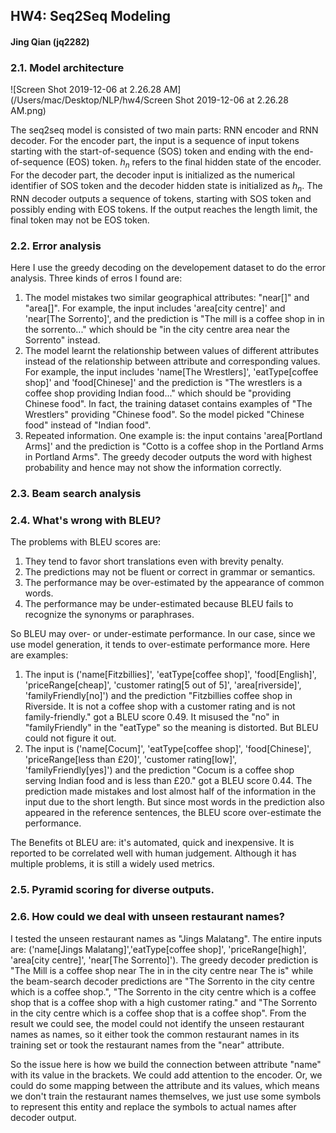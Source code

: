 ## HW4: Seq2Seq Modeling

#### Jing Qian (jq2282)

### 2.1. Model architecture

![Screen Shot 2019-12-06 at 2.26.28 AM](/Users/mac/Desktop/NLP/hw4/Screen Shot 2019-12-06 at 2.26.28 AM.png)

The seq2seq model is consisted of two main parts: RNN encoder and RNN decoder. For the encoder part, the input is a sequence of input tokens starting with the start-of-sequence (SOS) token and ending with the end-of-sequence (EOS) token. $h_n$ refers to the final hidden state of the encoder. For the decoder part, the decoder input is initialized as the numerical identifier of SOS token and the decoder hidden state is initialized as $h_n$. The RNN decoder outputs a sequence of tokens, starting with SOS token and possibly ending with EOS tokens. If the output reaches the length limit, the final token may not be EOS token.



### 2.2. Error analysis

Here I use the greedy decoding on the developement dataset to do the error analysis. Three kinds of erros I found are:

1. The model mistakes two similar geographical attributes: "near[]" and "area[]". For example, the input includes 'area[city centre]' and 'near[The Sorrento]', and the prediction is "The mill is a coffee shop in in the sorrento..." which should be "in the city centre area near the Sorrento" instead.
2. The model learnt the relationship between values of different attributes instead of the relationship between attribute and corresponding values. For example, the input includes 'name[The Wrestlers]', 'eatType[coffee shop]' and 'food[Chinese]' and the prediction is "The wrestlers is a coffee shop providing Indian food..." which should be "providing Chinese food". In fact, the training dataset contains examples of "The Wrestlers" providing "Chinese food". So the model picked "Chinese food" instead of "Indian food". 
3. Repeated information. One example is: the input contains 'area[Portland Arms]' and the prediction is "Cotto is a coffee shop in the Portland Arms in Portland Arms". The greedy decoder outputs the word with highest probability and hence may not show the information correctly.



### 2.3. Beam search analysis



### 2.4. What's wrong with BLEU?

The problems with BLEU scores are:

1. They tend to favor short translations even with brevity penalty.
2. The predictions may not be fluent or correct in grammar or semantics.
3. The performance may be over-estimated by the appearance of common words.
4. The performance may be under-estimated because BLEU fails to recognize the synonyms or paraphrases.

So BLEU may over- or under-estimate performance. In our case, since we use model generation, it tends to over-estimate performance more. Here are examples:

1. The input is ('name[Fitzbillies]', 'eatType[coffee shop]', 'food[English]', 'priceRange[cheap]', 'customer rating[5 out of 5]', 'area[riverside]', 'familyFriendly[no]') and the prediction "Fitzbillies coffee shop in Riverside. It is not a coffee shop with a customer rating and is not family-friendly." got a BLEU score 0.49. It misused the "no" in "familyFriendly" in the "eatType" so the meaning is distorted. But BLEU could not figure it out.
2. The input is ('name[Cocum]', 'eatType[coffee shop]', 'food[Chinese]', 'priceRange[less than £20]', 'customer rating[low]', 'familyFriendly[yes]') and the prediction "Cocum is a coffee shop serving Indian food and is less than £20." got a BLEU score 0.44. The prediction made mistakes and lost almost half of the information in the input due to the short length. But since most words in the prediction also appeared in the reference sentences, the BLEU score over-estimate the performance.

The Benefits ot BLEU are: it's automated, quick and inexpensive. It is reported to be correlated well with human judgement. Although it has multiple problems, it is still a widely used metrics.



### 2.5. Pyramid scoring for diverse outputs.



### 2.6. How could we deal with unseen restaurant names?

I tested the unseen restaurant names as "Jings Malatang". The entire inputs are: ('name[Jings Malatang]','eatType[coffee shop]', 'priceRange[high]', 'area[city centre]', 'near[The Sorrento]'). The greedy decoder prediction is "The Mill is a coffee shop near The in in the city centre near The is" while the beam-search decoder predictions are "The Sorrento in the city centre which is a coffee shop.", "The Sorrento in the city centre which is a coffee shop that is a coffee shop with a high customer rating." and "The Sorrento in the city centre which is a coffee shop that is a coffee shop". From the result we could see, the model could not identify the unseen restaurant names as names, so it either took the common restaurant names in its training set or took the restaurant names from the "near" attribute.  

So the issue here is how we build the connection between attribute "name" with its value in the brackets. We could add attention to the encoder. Or, we could do some mapping between the attribute and its values, which means we don't train the restaurant names themselves, we just use some symbols to represent this entity and replace the symbols to actual names after decoder output. 